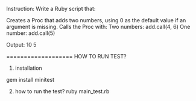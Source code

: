 Instruction:
Write a Ruby script that:

Creates a Proc that adds two numbers, using 0 as the default value if an argument is missing.
Calls the Proc with:
Two numbers: add.call(4, 6)
One number: add.call(5)

Output:
10
5

===================
HOW TO RUN TEST?

1. installation

gem install minitest

2. how to run the test?
   ruby main_test.rb
